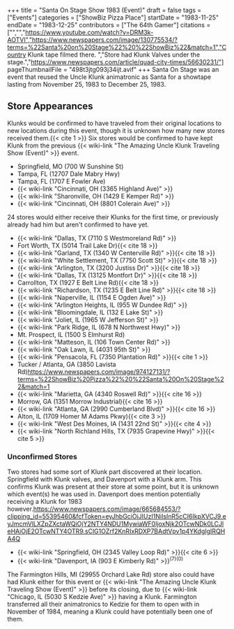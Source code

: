 +++
title = "Santa On Stage Show 1983 (Event)"
draft = false
tags = ["Events"]
categories = ["ShowBiz Pizza Place"]
startDate = "1983-11-25"
endDate = "1983-12-25"
contributors = ["The 64th Gamer"]
citations = ["","","https://www.youtube.com/watch?v=DRM3k-AOTVI","https://www.newspapers.com/image/130775534/?terms=%22Santa%20on%20Stage%22%20%22ShowBiz%22&match=1","Country Klunk tape filmed there. ","Store had Klunk Valves under the stage.","https://www.newspapers.com/article/quad-city-times/56630231/"]
pageThumbnailFile = "498t3jtg093j34ijt.avif"
+++
Santa On Stage was an event that reused the Uncle Klunk animatronic as Santa for a showtape lasting from November 25, 1983 to December 25, 1983.

## Store Appearances

Klunks would be confirmed to have traveled from their original locations to new locations during this event, though it is unknown how many new stores received them.{{< cite 1 >}}
Six stores would be confirmed to have kept Klunk from the previous {{< wiki-link "The Amazing Uncle Klunk Traveling Show (Event)" >}} event.

- Springfield, MO (700 W Sunshine St)
- Tampa, FL (12707 Dale Mabry Hwy)
- Tampa, FL (1707 E Fowler Ave)
- {{< wiki-link "Cincinnati, OH (3365 Highland Ave)" >}}
- {{< wiki-link "Sharonville, OH (1429 E Kemper Rd)" >}}
- {{< wiki-link "Cincinnati, OH (8801 Colerain Ave)" >}}

24 stores would either receive their Klunks for the first time, or previously already had him but aren't confirmed to have yet.

- {{< wiki-link "Dallas, TX (7110 S Westmoreland Rd)" >}}
- Fort Worth, TX (5014 Trail Lake Dr){{< cite 18 >}}
- {{< wiki-link "Garland, TX (1340 W Centerville Rd)" >}}{{< cite 18 >}}
- {{< wiki-link "White Settlement, TX (7750 Scott St)" >}}{{< cite 18 >}}
- {{< wiki-link "Arlington, TX (3200 Justiss Dr)" >}}{{< cite 18 >}}
- {{< wiki-link "Dallas, TX (13125 Montfort Dr)" >}}{{< cite 18 >}}
- Carrollton, TX (1927 E Belt Line Rd){{< cite 18 >}}
- {{< wiki-link "Richardson, TX (1235 E Belt Line Rd)" >}}{{< cite 18 >}}
- {{< wiki-link "Naperville, IL (1154 E Ogden Ave)" >}}
- {{< wiki-link "Arlington Heights, IL (955 W Dundee Rd)" >}}
- {{< wiki-link "Bloomingdale, IL (132 E Lake St)" >}}
- {{< wiki-link "Joliet, IL (1965 W Jefferson St)" >}}
- {{< wiki-link "Park Ridge, IL (678 N Northwest Hwy)" >}}
- Mt. Prospect, IL (1500 S Elmhurst Rd)
- {{< wiki-link "Matteson, IL (106 Town Center Rd)" >}}
- {{< wiki-link "Oak Lawn, IL (4031 95th St)" >}}
- {{< wiki-link "Pensacola, FL (7350 Plantation Rd)" >}}{{< cite 1 >}}
- Tucker / Atlanta, GA (3850 Lavista Rd)https://www.newspapers.com/image/974127131/?terms=%22ShowBiz%20Pizza%22%20%22Santa%20On%20Stage%22&match=1
- {{< wiki-link "Marietta, GA (4340 Roswell Rd)" >}}{{< cite 16 >}}
- Morrow, GA (1351 Morrow Industrial){{< cite 16 >}}
- {{< wiki-link "Atlanta, GA (2990 Cumberland Blvd)" >}}{{< cite 16 >}}
- Alton, IL (1709 Homer M Adams Pkwy){{< cite 3 >}}
- {{< wiki-link "West Des Moines, IA (1431 22nd St)" >}}{{< cite 4 >}}
- {{< wiki-link "North Richland Hills, TX (7935 Grapevine Hwy)" >}}{{< cite 5 >}}

### Unconfirmed Stores

Two stores had some sort of Klunk part discovered at their location. Springfield with Klunk valves, and Davenport with a Klunk arm. This confirms Klunk was present at their store at some point, but it is unknown which event(s) he was used in. Davenport does mention potentially receiving a Klunk for 1983 however.https://www.newspapers.com/image/665684553/?clipping_id=55395460&fcfToken=eyJhbGciOiJIUzI1NiIsInR5cCI6IkpXVCJ9.eyJmcmVlLXZpZXctaWQiOjY2NTY4NDU1MywiaWF0IjoxNjk2OTcwNDk0LCJleHAiOjE2OTcwNTY4OTR9.sClG1OZrf2KnRIxRDXP7BAdtVpv1p4YKdgIgIRQHA4Q

- {{< wiki-link "Springfield, OH (2345 Valley Loop Rd)" >}}{{< cite 6 >}}
- {{< wiki-link "Davenport, IA (903 E Kimberly Rd)" >}}<sup>(7)(0)</sup>

The Farmington Hills, MI (29955 Orchard Lake Rd) store also could have had Klunk either for this event or {{< wiki-link "The Amazing Uncle Klunk Traveling Show (Event)" >}} before its closing, due to {{< wiki-link "Chicago, IL (5030 S Kedzie Ave)" >}} having a Klunk. Farmington transferred all their animatronics to Kedzie for them to open with in November of 1984, meaning a Klunk could have potentially been one of them.
